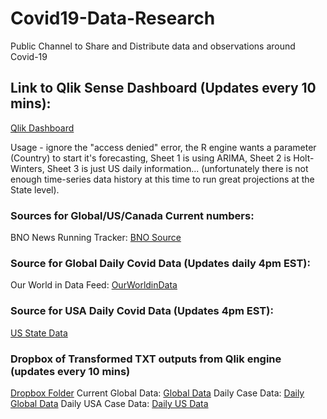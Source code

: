 # Covid19-Data-Research
Public Channel to Share and Distribute data and observations around Covid-19

## Link to Qlik Sense Dashboard (Updates every 10 mins): 
[Qlik Dashboard](https://pe.qlik.com/sense/app/461ae7bb-0091-454f-9519-9835af3b8019/sheet/92c809cd-7a99-4b2f-b053-6198dda1ddab/state/analysis)

Usage - ignore the "access denied" error, the R engine wants a parameter (Country) to start it's forecasting, Sheet 1 is using ARIMA, Sheet 2 is Holt-Winters, Sheet 3 is just US daily information... (unfortunately there is not enough time-series data history at this time to run great projections at the State level).

### Sources for Global/US/Canada Current numbers:  
BNO News Running Tracker:  [BNO Source](https://docs.google.com/spreadsheets/d/e/2PACX-1vR30F8lYP3jG7YOq8es0PBpJIE5yvRVZffOyaqC0GgMBN6yt0Q-NI8pxS7hd1F9dYXnowSC6zpZmW9D/pubhtml#)

### Source for Global Daily Covid Data (Updates daily 4pm EST):
Our World in Data Feed: [OurWorldinData](https://covid.ourworldindata.org/data/ecdc/full_data.csv)

### Source for USA Daily Covid Data (Updates 4pm EST):
[US State Data](https://docs.google.com/spreadsheets/u/2/d/e/2PACX-1vRwAqp96T9sYYq2-i7Tj0pvTf6XVHjDSMIKBdZHXiCGGdNC0ypEU9NbngS8mxea55JuCFuua1MUeOj5/pubhtml#)

### Dropbox of Transformed TXT outputs from Qlik engine (updates every 10 mins)
[Dropbox Folder](https://www.dropbox.com/sh/j2xzy9gdduxm203/AADMnF-0RIibcEEB0RFFCE59a?dl=0)
Current Global Data:  [Global Data](https://www.dropbox.com/s/7xhox211duf56t8/covid_data.txt)
Daily Case Data: [Daily Global Data](https://www.dropbox.com/s/c4rv00x47kvp05b/daily_global_data.txt)
Daily USA Case Data: [Daily US Data](https://www.dropbox.com/s/3hjc4n4ymbvk7e3/daily_USA_data.txt)






